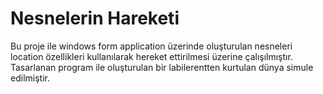 # Nesnelerin Hareketi
Bu proje ile windows form application üzerinde oluşturulan nesneleri location özellikleri kullanılarak hereket ettirilmesi üzerine çalışılmıştır. Tasarlanan program ile oluşturulan bir labilerentten kurtulan dünya simule edilmiştir. 
